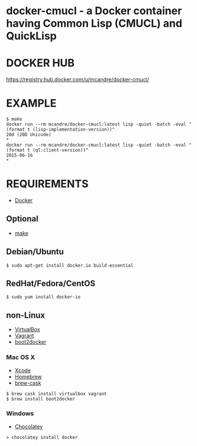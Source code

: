 # docker-cmucl - a Docker container having Common Lisp (CMUCL) and QuickLisp

# DOCKER HUB

https://registry.hub.docker.com/u/mcandre/docker-cmucl/

# EXAMPLE

```
$ make
docker run --rm mcandre/docker-cmucl:latest lisp -quiet -batch -eval "(format t (lisp-implementation-version))"
20d (20D Unicode)
*
docker run --rm mcandre/docker-cmucl:latest lisp -quiet -batch -eval "(format t (ql:client-version))"
2015-06-16
*
```

# REQUIREMENTS

* [Docker](https://www.docker.com/)

## Optional

* [make](http://www.gnu.org/software/make/)

## Debian/Ubuntu

```
$ sudo apt-get install docker.io build-essential
```

## RedHat/Fedora/CentOS

```
$ sudo yum install docker-io
```

## non-Linux

* [VirtualBox](https://www.virtualbox.org/)
* [Vagrant](https://www.vagrantup.com/)
* [boot2docker](http://boot2docker.io/)

### Mac OS X

* [Xcode](http://itunes.apple.com/us/app/xcode/id497799835?ls=1&mt=12)
* [Homebrew](http://brew.sh/)
* [brew-cask](http://caskroom.io/)

```
$ brew cask install virtualbox vagrant
$ brew install boot2docker
```

### Windows

* [Chocolatey](https://chocolatey.org/)

```
> chocolatey install docker
```
